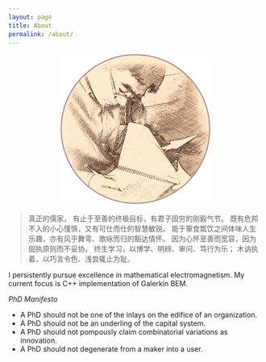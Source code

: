 ```yaml
---
layout: page
title: About
permalink: /about/
---
```


<p align="center"><img width="300px" src="/assets/tjh-avatar.png" alt="tjh-avatar" /></p>

> 真正的儒家，
> 有止于至善的终极目标，有君子固穷的刚毅气节。
> 既有危邦不入的小心慬慎，又有可仕而仕的智慧敏锐。
> 能于箪食瓢饮之间体味人生乐趣，亦有风乎舞雩、歌咏而归的豁达情怀。
> 因为心怀至善而宽容，因为固执原则而不妥协。
> 终生学习，以博学、明辨、审问、笃行为乐；
> 木讷执着，以巧言令色、浅尝辄止为耻。

I persistently pursue excellence in mathematical electromagnetism. My current focus is C++ implementation of Galerkin BEM.

_PhD Manifesto_

* A PhD should not be one of the inlays on the edifice of an organization.
* A PhD should not be an underling of the capital system.
* A PhD should not pompously claim combinatorial variations as innovation.
* A PhD should not degenerate from a maker into a user.
